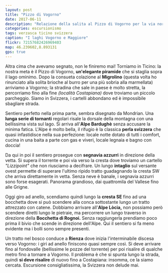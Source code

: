 ```yaml
---
layout: post
title: "Pizzo di Vogorno"
date: 2017-06-11
description: "Relazione della salita al Pizzo di Vogorno per la via normale dalla Val Verzasca per l'Alpe Bardughè"
categories: escursionismo
tags: verzasca ticino svizzera
caption: "I laghi Vogorno e Maggiore"
flickr: 72157682426969403
map: 46.239602,8.893131
gps: true
---
```


Altra cima che avevamo segnato, non le finiremo mai! Torniamo in Ticino: la nostra meta è il Pizzo di Vogorno, **un'elegante piramide** che si staglia sopra il lago ominimo. Dopo la consueta colazione al **Migrolino** (questa volta ho rinunciato alla solita brioche al burro per una più sobria alla marmellata) arriviamo a Vogorno; la stradina che sale in paese è molto stretta, la percorriamo fino alla fine *(località Costapiana)* dove troviamo un piccolo parcheggio. Siamo in Svizzera, i cartelli abbondano ed è impossibile sbagliare strada.

Sentiero perfetto nella prima parte, sembra disegnato da Mondrian. Una **lunga serie di tornanti** regolari risale la dorsale della montagna con una bellissima vista sul lago. Si arriva all'**Alpe Bardughè** senza accusare la minima fatica. L'Alpe è molto bella, il rifugio è la classica **perla svizzera** che quasi infastidisce nella sua perfezione: locale notte dotato di tutti i comfort, cucina in una baita a parte con gas e viveri, locale legnaia e bagno con doccia!

Da qui in poi il sentiero prosegue con **segnavia azzurri** in direzione della vetta. Si supera il torrente e poi via verso la cresta dove troviamo un cartello *"Lizzipoint"* che non riusciamo a decifrare. Un lungo **intaglio** sul versante ovest permette di superare l'ultimo ripido tratto guadagnando la cresta SW che arriva direttamente in vetta. Senza neve è banale, i segnavia azzurri sono forse esagerati. Panorama grandioso, dai quattromila del Vallese fino alle Grigne.

Oggi giro ad anello, scendiamo quindi lungo la **cresta SE** fino ad una bocchetta dove si può scendere alla conca sottostante lungo un tratto attrezzato con catene. Dobbiamo arrivare all'**Alpe Lòcia,** non possiamo però scendere diretti lungo le pietraie, ma percorrere un lungo traverso in direzione della **Bocchetta di Rognoi.** Senza raggiungerla prendiamo poco prima il bivio che scende in direzione dell'Alpe. Qui il sentiero si fa meno evidente ma i bolli sono sempre presenti.

Un tratto nel bosco conduce a **Rienza** dove inizia l'interminabile discesa verso Vogorno: i giri ad anello finiscono quasi sempre così.
Si deve arrivare fino al fondovalle (bellissime le pozze del torrente) per poi risalire di qualche metro fino a tornare a Vogorno. Il problema è che si spunta lungo la strada, quindi **si deve risalire** di nuovo fino a Costapiana: insomma, ce la siamo cercata. Escursione consigliatissima, la Svizzera non delude mai.


